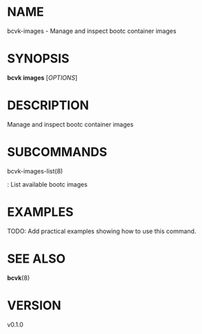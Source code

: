 # NAME

bcvk-images - Manage and inspect bootc container images

# SYNOPSIS

**bcvk images** [*OPTIONS*]

# DESCRIPTION

Manage and inspect bootc container images

<!-- BEGIN GENERATED OPTIONS -->
<!-- END GENERATED OPTIONS -->

# SUBCOMMANDS

bcvk-images-list(8)

:   List available bootc images

# EXAMPLES

TODO: Add practical examples showing how to use this command.

# SEE ALSO

**bcvk**(8)

# VERSION

v0.1.0

